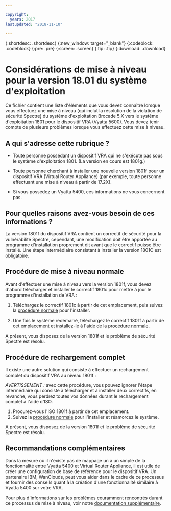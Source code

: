 ```yaml
---

copyright:
  years: 2017
lastupdated: "2018-11-10"

---
```


{:shortdesc: .shortdesc}
{:new_window: target="_blank"}
{:codeblock: .codeblock}
{:pre: .pre}
{:screen: .screen}
{:tip: .tip}
{:download: .download}

# Considérations de mise à niveau pour la version 18.01 du système d'exploitation

Ce fichier contient une liste d'éléments que vous devez connaître lorsque vous effectuez une mise à niveau (qui inclut la résolution de la violation de sécurité Spectre) du système d'exploitation Brocade 5.X vers le système d'exploitation 1801 pour le dispositif VRA (Vyatta 5600). Vous devez tenir compte de plusieurs problèmes lorsque vous effectuez cette mise à niveau.

## A qui s'adresse cette rubrique ?

* Toute personne possédant un dispositif VRA qui ne s'exécute pas sous le système d'exploitation 1801. (La version en cours est 1801g.)

* Toute personne cherchant à installer une nouvelle version 1801f pour un dispositif VRA (Virtual Router Appliance) (par exemple, toute personne effectuant une mise à niveau à partir de 17.2X).

* Si vous possédez un Vyatta 5400, ces informations ne vous concernent pas. 

## Pour quelles raisons avez-vous besoin de ces informations ?

La version 1801f du dispositif VRA contient un correctif de sécurité pour la vulnérabilité Spectre, cependant, une modification doit être apportée au programme d'installation proprement dit avant que le correctif puisse être installé. Une étape intermédiaire consistant à installer la version 1801C est obligatoire. 

## Procédure de mise à niveau normale
Avant d'effectuer une mise à niveau vers la version 1801f, vous devez d'abord télécharger et installer le correctif 1801c pour mettre à jour le programme d'installation de VRA : 

1. Téléchargez le correctif 1801c à partir de cet emplacement, puis suivez la [procédure normale](upgrade-os.html) pour l'installer. 

2. Une fois le système redémarré, téléchargez le correctif 1801f à partir de cet emplacement et installez-le à l'aide de la [procédure normale](upgrade-os.html).

A présent, vous disposez de la version 1801f et le problème de sécurité Spectre est résolu. 

## Procédure de rechargement complet
Il existe une autre solution qui consiste à effectuer un rechargement complet du dispositif VRA au niveau 1801f :

*AVERTISSEMENT :* avec cette procédure, vous pouvez ignorer l'étape intermédiaire qui consiste à télécharger et à installer deux correctifs, en revanche, vous perdrez toutes vos données durant le rechargement complet à l'aide d'ISO. 

1. Procurez-vous l'ISO 1801f à partir de cet emplacement. 
2. Suivez la [procédure normale](upgrade-os.html) pour l'installer et réamorcez le système. 

A présent, vous disposez de la version 1801f et le problème de sécurité Spectre est résolu. 

## Recommandations complémentaires

Dans la mesure où il n'existe pas de mappage un à un simple de la fonctionnalité entre Vyatta 5400 et Virtual Router Appliance, il est utile de créer une configuration de base de référence pour le dispositif VRA. Un partenaire IBM, WanClouds, peut vous aider dans le cadre de ce processus et fournir des conseils quant à la création d'une fonctionnalité similaire à Vyatta 5400 sur votre VRA. 

Pour plus d'informations sur les problèmes couramment rencontrés durant ce processus de mise à niveau, voir notre [documentation supplémentaire](/docs/infrastructure/virtual-router-appliance/migration-issues.html#vyatta-5400-common-migration-issues).
